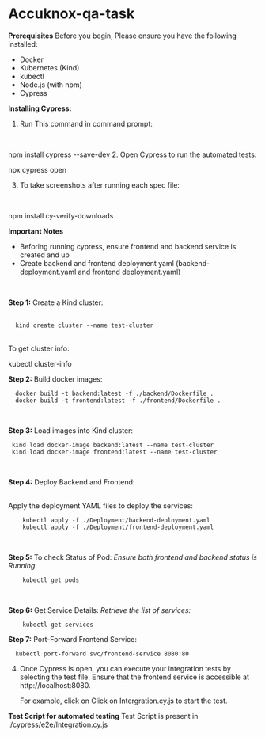 # Accuknox-qa-task

**Prerequisites**
Before you begin, Please ensure you have the following installed:

- Docker
- Kubernetes (Kind)
- kubectl
- Node.js (with npm)
- Cypress

**Installing Cypress:**

1. Run This command in command prompt: 
  <br />
  
   npm install cypress --save-dev 
2. Open Cypress to run the automated tests: 
<br />
  
npx cypress open

3. To take screenshots after running each spec file: 
<br />
  
npm install cy-verify-downloads


**Important Notes**

- Beforing running cypress, ensure frontend and backend service is created and up 
- Create backend and frontend deployment yaml (backend-deployment.yaml and frontend deployment.yaml)
<br/>

 **Step 1:** Create a Kind cluster:  
 <br />
      
      kind create cluster --name test-cluster
<br />
  To get cluster info: 
<br/>

  kubectl cluster-info
<br/>

**Step 2:**  Build docker images: 
    <br/> 
      
      docker build -t backend:latest -f ./backend/Dockerfile . 
      docker build -t frontend:latest -f ./frontend/Dockerfile .
<br/>

**Step 3:** Load images into Kind cluster:
      <br />
  
     kind load docker-image backend:latest --name test-cluster
     kind load docker-image frontend:latest --name test-cluster
<br/>

**Step 4:** Deploy Backend and Frontend:

  <br/>
      Apply the deployment YAML files to deploy the services:
       <br/>

        kubectl apply -f ./Deployment/backend-deployment.yaml
        kubectl apply -f ./Deployment/frontend-deployment.yaml
<br/>

**Step 5:** To check Status of Pod:
     *Ensure both frontend and backend status is Running*
     <br/>

        kubectl get pods  
<br/>

**Step 6:** Get Service Details: 
      *Retrieve the list of services:*
      <br/>

        kubectl get services
  
**Step 7:** Port-Forward Frontend Service:
<br />

      kubectl port-forward svc/frontend-service 8080:80

4. Once Cypress is open, you can execute your integration tests by selecting the test file. Ensure that the frontend service is accessible at http://localhost:8080.

	For example, click on Click on Intergration.cy.js to start the test.

**Test Script for automated testing**
Test Script is present in ./cypress/e2e/Integration.cy.js 